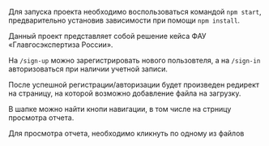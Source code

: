 Для запуска проекта необходимо воспользоваться командой `npm start`, 
предварительно установив зависимости при помощи `npm install`.

Данный проект представляет собой решение кейса ФАУ «Главгосэкспертиза России».

На `/sign-up` можно зарегистрировать нового пользовтеля, 
а на `/sign-in` авторизоваться при наличии учетной записи.

После успешной регистрации/авторизации будет произведен редирект на страницу, на которой 
возможно добавление файла на загрузку.

В шапке можно найти кнопи навигации, в том числе на стрницу просмотра отчета.

Для просмотра отчета, необходимо кликнуть по одному из файлов   